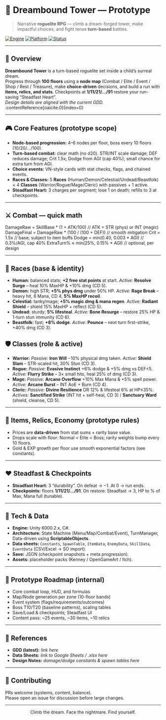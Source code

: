 # 🏰 Dreambound Tower — Prototype

> Narrative **roguelite RPG** — climb a dream-forged tower, make impactful choices, and fight tense **turn-based** battles.

[![Engine](https://img.shields.io/badge/Unity-6000.2.x-black.svg)]()
[![Platform](https://img.shields.io/badge/Platform-Windows%20PC-orange.svg)]()
[![Status](https://img.shields.io/badge/Status-In_Development-purple.svg)]()

---

## 🌟 Overview
**Dreambound Tower** is a turn-based roguelite set inside a child’s surreal dream.  
Progress through **100 floors** using a **node map** (Combat / Elite / Event / Shop / Rest / Treasure), make **choice-driven** decisions, and build a run with **items, relics, and stats**. Checkpoints at **1/11/21/…/91** restore your run-saving “Steadfast Heart”.  
*Design details are aligned with the current GDD.* :contentReference[oaicite:0]{index=0}

---

## 🎮 Core Features (prototype scope)
- **Node-based progression:** 4–6 nodes per floor, boss every 10 floors (10/20/…/100).
- **Turn-based combat:** clear math (no d20). STR/INT scale damage; DEF reduces damage; Crit 1.5x; Dodge from AGI (cap 40%); small chance for extra turn from AGI.
- **Choice events:** VN-style cards with stat checks, flags, and chained events.
- **Races & Classes:** 5 **Races** (Human/Demon/Celestial/Undead/Beastfolk) × 4 **Classes** (Warrior/Rogue/Mage/Cleric) with passives + 1 active.
- **Steadfast Heart:** 3 charges per segment; lose 1 on death; refills to 3 at checkpoints.

---

## ⚔️ Combat — quick math
DamageRaw = SkillBase * (1 + ATK/100) // ATK = STR (phys) or INT (magic)
DamageFinal = DamageRaw * (100 / (100 + DEF)) // smooth mitigation
Crit = 1.5x // base; subject to item buffs
Dodge = min(0.40, 0.003 * AGI) // 0.3%/AGI, cap 40%
ExtraTurn% ≈ min(25%, 0.15% * AGI) // optional, per design

---

## 🧬 Races (base & identity)
- **Human:** balanced stats; **+2 free stat points** at start. *Active:* **Resolve Surge** – heal 10% MaxHP & +10% dmg (CD 5).
- **Demon:** high STR; **+5% phys dmg** under 50% HP. *Active:* **Rage Break** – heavy hit, 6 Mana, CD 4, **5% MaxHP recoil**.
- **Celestial:** tanky/mage; **+5% magic dmg & mana regen**. *Active:* **Radiant Shield** – shield 15% MaxHP + reflect (CD 5).
- **Undead:** sturdy; **5% lifesteal**. *Active:* **Bone Resurge** – restore 25% HP & 1-turn stun immunity (CD 6).
- **Beastfolk:** fast; **+8% dodge**. *Active:* **Pounce** – next turn first-strike, +40% dmg (CD 3).

## 🛡️ Classes (role & active)
- **Warrior:** *Passive:* **Iron Will** −10% physical dmg taken. *Active:* **Shield Slam** – STR-scaled hit, 30% Stun (CD 3).
- **Rogue:** *Passive:* **Evasive Instinct** +6% dodge & +5% dmg vs DEF<5. *Active:* **Flurry Strike** – 3× small hits, heal 25% of dmg (CD 3).
- **Mage:** *Passive:* **Arcane Overflow** +10% Max Mana & +5% spell power. *Active:* **Arcane Burst** – INT AoE + Burn (CD 4).
- **Cleric:** *Passive:* **Divine Resilience** DR 12% & lifesteal 6% at HP≤35%. *Actives:* **Sanctified Strike** (INT hit + self-heal, CD 3) / **Sanctuary Ward** (shield, cleanse, CD 5).

---

## 💎 Items, Relics, Economy (prototype rules)
- Prices are **data-driven** from stat sums + rarity base value.
- Drops scale with floor: Normal < Elite < Boss; rarity weights bump every 10 floors.
- Gold & EXP growth per floor use smooth exponential factors (see constants).

---

## ❤️ Steadfast & Checkpoints
- **Steadfast Heart:** 3 “durability”. On defeat → −1. At 0 → run ends.
- **Checkpoints:** floors **1/11/21/…/91**. On restore: Steadfast → 3, HP to % of Max, Mana full (tunable).

---

## 🧱 Tech & Data
- **Engine:** Unity 6000.2.x, C#.
- **Architecture:** State Machine (Menu/Map/Combat/Event), TurnManager, Data-driven using **ScriptableObjects**.
- **Data sheets:** `Constants`, `SpawnTable`, `ItemData`, `EnemyData`, `SkillData`, `EventData` (CSV/Excel → SO import).
- **Save:** JSON (checkpoint snapshots + meta progression).
- **Assets:** placeholder packs (Kenney / OpenGameArt / Itch).


---

## 🧪 Prototype Roadmap (internal)
- Core combat loop, HUD, and formulas
- Map/Node generation per zone (10-floor bands)
- Event system (flags/requirements/outcomes)
- Boss T10/T20 (baseline patterns), scaling tables
- Save/Load & checkpoints; Steadfast UI
- Content pass: ~25 events, ~30 items, ~10 relics

---

## 🔗 References
- **GDD (latest):** *link here*  
- **Data Sheets:** *link to Google Sheets / .xlsx here*  
- **Design Notes:** *damage/dodge constants & spawn tables here*

---

## 🤝 Contributing
PRs welcome (systems, content, balance).  
Please open an issue for discussion before large changes.

---

<div align="center">
Climb the dream. Face the nightmare. Find yourself.
</div>
